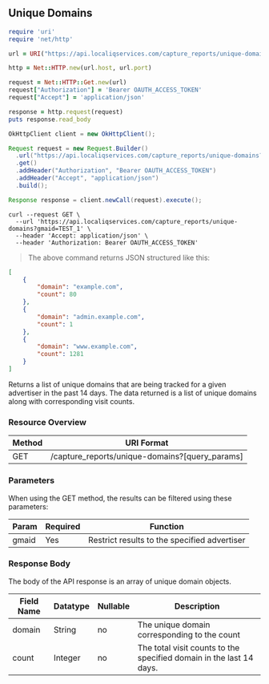 ## Unique Domains

```ruby
require 'uri'
require 'net/http'

url = URI("https://api.localiqservices.com/capture_reports/unique-domains?gmaid=TEST_1")

http = Net::HTTP.new(url.host, url.port)

request = Net::HTTP::Get.new(url)
request["Authorization"] = 'Bearer OAUTH_ACCESS_TOKEN'
request["Accept"] = 'application/json'

response = http.request(request)
puts response.read_body
```

```java
OkHttpClient client = new OkHttpClient();

Request request = new Request.Builder()
  .url("https://api.localiqservices.com/capture_reports/unique-domains?gmaid=TEST_1")
  .get()
  .addHeader("Authorization", "Bearer OAUTH_ACCESS_TOKEN")
  .addHeader("Accept", "application/json")
  .build();

Response response = client.newCall(request).execute();
```

```shell
curl --request GET \
  --url 'https://api.localiqservices.com/capture_reports/unique-domains?gmaid=TEST_1' \
  --header 'Accept: application/json' \
  --header 'Authorization: Bearer OAUTH_ACCESS_TOKEN'
```

> The above command returns JSON structured like this:

```json
[
    {
        "domain": "example.com",
        "count": 80
    },
    {
        "domain": "admin.example.com",
        "count": 1
    },
    {
        "domain": "www.example.com",
        "count": 1281
    }
]
```
Returns a list of unique domains that are being tracked for a given advertiser in the past 14 days. The data returned is a list of unique domains along with corresponding visit counts.

### Resource Overview

| Method | URI Format |
|---|---|
| GET | /capture_reports/unique-domains?[query_params] |

### Parameters

When using the GET method, the results can be filtered using these parameters:

| Param     | Required | Function |
|-----------|-----|---|
| gmaid     | Yes | Restrict results to the specified advertiser |

### Response Body

The body of the API response is an array of unique domain objects.

Field Name | Datatype | Nullable | Description
---------- | -------- | -------- | -----------
domain | String | no | The unique domain corresponding to the count
count | Integer | no | The total visit counts to the specified domain in the last 14 days.
